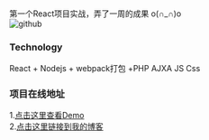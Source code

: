 ##    
   第一个React项目实战，弄了一周的成果 o(∩_∩)o  
   ![github](http://movejs-10002597.file.myqcloud.com/music/2.jpg?sign=zOQ00IMMtzkyUEf2flIUjoIGZRZhPTEwMDAyNTk3Jms9QUtJRHo4WFo4dFdEWmNOOTUwSXVWZTlEVU5FN2xlVHhDdlZPJmU9MTQ2MzQ3OTcxOSZ0PTE0NjA4ODc3MTkmcj00MjEwNDY3MTUmZj0vbXVzaWMvMi5qcGcmYj1tb3ZlanM= "github")     
### Technology  
   React + Nodejs + webpack打包 +PHP AJXA  JS  Css

### 项目在线地址
1.[点击这里查看Demo](http://music.movecss.com/src/template/music.html)<br />
2.[点击这里链接到我的博客](http://www.movecss.com)<br />
 
 